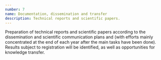 ```yaml
---
number: 7
name: Documentation, dissemination and transfer
description: Technical reports and scientific papers.
---
```


Preparation of technical reports and scientific papers according to the dissemination and scientific communication plans and (with efforts mainly concentrated at the end of each year after the main tasks have been done). Results subject to registration will be identified, as well as opportunities for knowledge transfer.